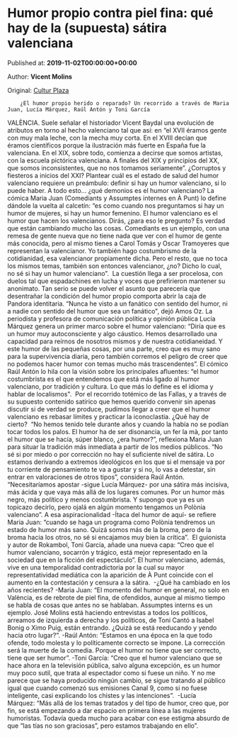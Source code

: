 
# Humor propio contra piel fina: qué hay de la (supuesta) sátira valenciana

Published at: **2019-11-02T00:00:00+00:00**

Author: **Vicent Molins**

Original: [Cultur Plaza](https://valenciaplaza.com/humor-propio-contra-piel-fina-que-hay-de-la-supuesta-satira-valenciana)


        ¿El humor propio herido o reparado? Un recorrido a través de Maria Juan, Lucía Márquez, Raúl Antón y Toni García 
      
VALÈNCIA. Suele señalar el historiador Vicent Baydal una evolución de atributos en torno al hecho valenciano tal que así: en “el XVII éramos gente con muy mala leche, con la mecha muy corta. En el XVIII decían que éramos científicos porque la ilustración más fuerte en España fue la valenciana. En el XIX, sobre todo, comienza a decirse que somos artistas, con la escuela pictórica valenciana. A finales del XIX y principios del XX, que somos inconsistentes, que no nos tomamos seriamente”. ¿Corruptos y fiesteros a inicios del XXI?
Plantear cuál es el estado de salud del humor valenciano requiere un preámbulo: definir si hay un humor valenciano, si lo puede haber. A todo esto… ¿qué demonios es el humor valenciano?
La cómica Maria Juan (Comediants y Assumptes internes en À Punt) lo define dándole la vuelta al calcetín: “es como cuando nos preguntamos si hay un humor de mujeres, si hay un humor femenino. El humor valenciano es el humor que hacen los valencianos. Dirás, ¿para eso le pregunto? Es verdad que están cambiando mucho las cosas. Comediants es un ejemplo, con una remesa de gente nueva que no tiene nada que ver con el humor de gente más conocida, pero al mismo tienes a Carol Tomás y Oscar Tramoyeres que representan la valencianor. Yo también hago costumbrismo de la cotidianidad, esa valencianor propiamente dicha. Pero el resto, que no toca los mismos temas, también son entonces valencianor, ¿no? Dicho lo cual, no sé si hay un humor valenciano”. 
La cuestión llega a ser procelosa, con duelos tal que espadachines en lucha y voces que prefirieron mantener su anonimato. Tan serio se puede volver el asunto que parecería que desentrañar la condición del humor propio comporta abrir la caja de Pandora identitaria. “Nunca he visto a un fanático con sentido del humor, ni a nadie con sentido del humor que sea un fanático", dejó Amos Oz.
La periodista y profesora de comunicación política y opinión pública Lucía Márquez genera un primer marco sobre el humor valenciano: “Diría que es un humor muy autoconsciente y algo cáustico. Hemos desarrollado una capacidad para reírnos de nosotros mismos y de nuestra cotidianeidad. Y este humor de las pequeñas cosas, por una parte, creo que es muy sano para la supervivencia diaria, pero también corremos el peligro de creer que no podemos hacer humor con temas mucho más trascendentes”.
El cómico Raúl Antón lo hila con la visión sobre los principales afluentes: “el humor costumbrista es el que entendemos que está más ligado al humor valenciano, por tradición y cultura. Lo que más lo define es el idioma y hablar de localismos". 
Por el recorrido totémico de las Fallas, y a través de su supuesto contenido satírico que hemos querido convenir sin apenas discutir si de verdad se produce, pudimos llegar a creer que el humor valenciano es rebasar límites y practicar la iconoclastia. ¿Qué hay de cierto? 
“No hemos tenido tele durante años y cuando la había no se podían tocar todos los palos. El humor ha de ser disonancia, un fer la mà, por tanto el humor que se hacía, súper blanco, ¿era humor?”, reflexiona Maria Juan para situar la tradición más inmediata a partir de los medios públicos. “No sé si por miedo o por corrección no hay el suficiente nivel de sátira. Lo estamos derivando a extremos ideológicos en los que si el mensaje va por tu corriente de pensamiento te va a gustar y si no, lo vas a detestar, sin entrar en valoraciones de otros tipos”, considera Raúl Antón.
“Necesitaríamos apostar -sigue Lucía Márquez- por una sátira más incisiva, más ácida y que vaya más allá de los lugares comunes. Por un humor más negro, más político y menos costumbrista. Y supongo que ya es un topicazo decirlo, pero ojalá en algún momento tengamos un Polònia valenciano”. A esa aspiracionalidad -Ítaca del humor de aquí- se refiere Maria Juan: “cuando se haga un programa como Polònia tendremos un estado de humor más sano. Quizá somos más de la broma, pero de la broma hacia los otros, no sé si encajamos muy bien la crítica”. 
El guionista y autor de Rokambol, Toni García, añade una nueva capa: “Creo que el humor valenciano, socarrón y trágico, está mejor representado en la sociedad que en la ficción del espectáculo”.
El humor valenciano, además, vive en una temporalidad contradictoria por la cual su mayor representatividad mediática con la aparición de À Punt coincide con el aumento en la contestación y censura a la sátira. 
-¿Qué ha cambiado en los años recientes? -Maria Juan: “El momento del humor en general, no solo en València, es de rebrote de piel fina, de ofendidos, aunque al mismo tiempo se habla de cosas que antes no se hablaban. Assumptes interns es un ejemplo. José Molins está haciendo entrevistas a todos los políticos, arreamos de izquierda a derecha y los políticos, de Toni Cantó a Isabel Bonig o Ximo Puig, están entrando. ¿Quizá se está reeducando y yendo hacia otro lugar?”.
-Raúl Antón: “Estamos en una época en la que todo ofende, todo molesta y lo políticamente correcto se impone. La corrección será la muerte de la comedia. Porque el humor no tiene que ser correcto, tiene que ser humor”.
-Toni García: “Creo que el humor valenciano que se hace ahora en la televisión pública, salvo alguna excepción, es un humor muy poco sutil, que trata al espectador como si fuese un niño. Y no me parece que se haya producido ningún cambio, se sigue tratando al público igual que cuando comenzó sus emisiones Canal 9, como si no fuese inteligente, casi explicando los chistes y las intenciones”. 
-Lucía Márquez: “Más allá de los temas tratados y del tipo de humor, creo que, por fin, se está empezando a dar espacio en primera línea a las mujeres humoristas. Todavía queda mucho para acabar con ese estigma absurdo de que “las tías no son graciosas”, pero estamos trabajando en ello”. 
